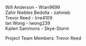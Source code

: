 Will Anderson - Wian9699  
Zahir Niebles Bedolla - zahnieb  
Trevor Reed - trre4109  
Ian Wong - Iwong239  
Kailen Sammons - Skye-Storm  

Project Team Members: Trevor Reed
